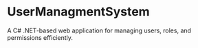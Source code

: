# UserManagmentSystem
A C# .NET-based web application for managing users, roles, and permissions efficiently.
